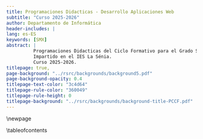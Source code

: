 ```yaml
---
title: Programaciones Didacticas - Desarrollo Aplicaciones Web
subtitle: "Curso 2025-2026"
author: Departamento de Informática
header-includes: |
lang: es-ES
keywords: [SMX]
abstract: |
          Programaciones Didacticas del Ciclo Formativo para el Grado Superior de Desarrollo de Aplicaciones Web
          Impartido en el IES La Sénia.
          Curso 2025-2026.
titlepage: true,
page-background: "../rsrc/backgrounds/background5.pdf"
page-background-opacity: 0.4
titlepage-text-color: "3c4d64"
titlepage-rule-color: "360049"
titlepage-rule-height: 0
titlepage-background: "../rsrc/backgrounds/background-title-PCCF.pdf"
---
```


\newpage

\tableofcontents

